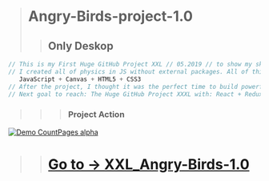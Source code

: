 > # Angry-Birds-project-1.0
>> ## Only Deskop
```js 
// This is my First Huge GitHub Project XXL // 05.2019 // to show my skills. 
// I created all of physics in JS without external packages. All of this is only:  
   JavaScript + Canvas + HTML5 + CSS3   
// After the project, I thought it was the perfect time to build powerful things and incredible magic everywhere.
// Next goal to reach: The Huge GitHub Project XXXL with: React + Redux + ...
```
>>> ### Project Action
[![Demo CountPages alpha](https://github.com/LukaszKolodziejski/XXL_Angry-Birds-1.0/blob/angryBirds-edits_1.0.1/video/videoGIF.gif)](https://lukaszkolodziejski.github.io/XXL_Angry-Birds-1.0/)

>> # [Go to -> XXL_Angry-Birds-1.0](https://lukaszkolodziejski.github.io/XXL_Angry-Birds-1.0/)

